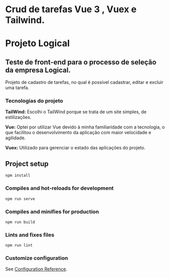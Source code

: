 # Crud de tarefas Vue 3 , Vuex e Tailwind.

# Projeto Logical
## Teste de front-end para o processo de seleção da empresa Logical.

Projeto de cadastro de tarefas, no qual é possível cadastrar, editar e excluir uma tarefa.

### Tecnologias do projeto
**TailWind:** Escolhi o TailWind porque se trata de um site simples, de estilizações.

**Vue:** Optei por utilizar Vue devido à minha familiaridade com a tecnologia, o que facilitou o desenvolvimento da aplicação com maior velocidade e agilidade.

**Vuex:** Utilizado para gerenciar o estado das aplicações do projeto.

## Project setup
```
npm install
```

### Compiles and hot-reloads for development
```
npm run serve
```

### Compiles and minifies for production
```
npm run build
```

### Lints and fixes files
```
npm run lint
```

### Customize configuration
See [Configuration Reference](https://cli.vuejs.org/config/).
